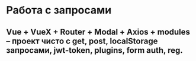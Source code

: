 # Работа с запросами
## Vue + VueX + Router + Modal + Axios + modules – проект чисто с get, post, localStorage запросами, jwt-token, plugins, form auth, reg.
